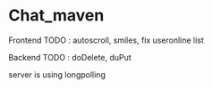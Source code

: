 # Chat_maven

Frontend TODO : autoscroll, smiles, fix useronline list

Backend TODO :  doDelete, duPut

server is using longpolling
